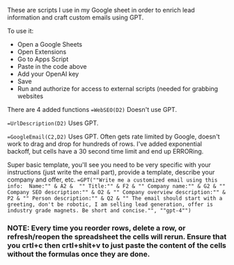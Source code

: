 These are scripts I use in my Google sheet in order to enrich lead information and craft custom emails using GPT.

To use it:
- Open a Google Sheets
- Open Extensions
- Go to Apps Script
- Paste in the code above
- Add your OpenAI key
- Save
- Run and authorize for access to external scripts (needed for grabbing websites

There are 4 added functions
`=WebSEO(D2)`
Doesn't use GPT.

`=UrlDescription(D2)`
Uses GPT.

`=GoogleEmail(C2,D2)`
Uses GPT. Often gets rate limited by Google, doesn't work to drag and drop for hundreds of rows. I've added exponential backoff, but cells have a 30 second time limit and end up ERRORing. 

Super basic template, you'll see you need to be very specific with your instructions (just write the email part), provide a template, describe your company and offer, etc.
`=GPT(""Write me a customized email using this info: 
Name:"" & A2 & 
""
Title:"" & F2 &
""
Company name:"" & G2 &
""
Company SEO description:"" & O2 &
""
Company overview description:"" & P2 &
""
Person description:"" & Q2 &
""
The email should start with a greeting, don't be robotic, I am selling lead generation, offer is industry grade magnets. Be short and concise."", ""gpt-4"")`

### NOTE: Every time you reorder rows, delete a row, or refresh/reopen the spreadsheet the cells will rerun. Ensure that you crtl+c then crtl+shit+v to just paste the content of the cells without the formulas once they are done.
			
			
			
